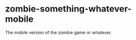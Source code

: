 zombie-something-whatever-mobile
================================

The mobile version of the zombie game or whatever. 
